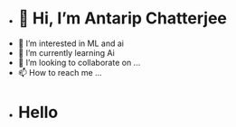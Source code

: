 - # 👋 Hi, I’m Antarip Chatterjee
- 👀 I’m interested in ML and ai
- 🌱 I’m currently learning Ai
- 💞️ I’m looking to collaborate on ...
- 📫 How to reach me ...
- # Hello

<!---
AntaripChat/AntaripChat is a ✨ special ✨ repository because its `README.md` (this file) appears on your GitHub profile.
You can click the Preview link to take a look at your changes.
--->
